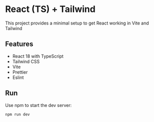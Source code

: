 # React (TS) + Tailwind

This project provides a minimal setup to get React working in Vite and Tailwind

## Features

-   React 18 with TypeScript
-   Tailwind CSS
-   Vite
-   Prettier
-   Eslint

## Run

Use npm to start the dev server:

```bash
npm run dev
```
